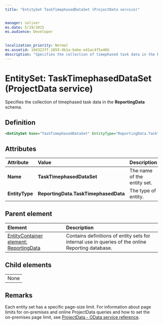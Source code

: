 ```yaml
---
title: "EntitySet TaskTimephasedDataSet (ProjectData service)"

 
manager: soliver
ms.date: 5/19/2015
ms.audience: Developer
 
 
localization_priority: Normal
ms.assetid: 194322ff-2859-4b1a-babe-e41ac4f5a46b
description: "Specifies the collection of timephased task data in the ReportingData schema."
---
```


# EntitySet: TaskTimephasedDataSet (ProjectData service)

Specifies the collection of timephased task data in the **ReportingData** schema. 
  
## Definition

```XML
<EntitySet Name="TaskTimephasedDataSet" EntityType="ReportingData.TaskTimephasedData" />

```

## Attributes

|**Attribute**|**Value**|**Description**|
|:-----|:-----|:-----|
|**Name** <br/> |**TaskTimephasedDataSet** <br/> |The name of the entity set.  <br/> |
|**EntityType** <br/> |**ReportingData.TaskTimephasedData** <br/> |The type of entity.  <br/> |
   
## Parent element

|**Element**|**Description**|
|:-----|:-----|
|[EntityContainer element: ReportingData](entitycontainer-reportingdata-projectdata-service.md) <br/> |Contains definitions of entity sets for internal use in queries of the online Reporting database.  <br/> |
   
## Child elements

||
|:-----|
|None |
   
## Remarks

Each entity set has a specific page-size limit. For information about page limits for on-premises and online ProjectData queries and how to set the on-premises page limit, see [ProjectData - OData service reference](projectdataproject-odata-service-reference.md).
  


